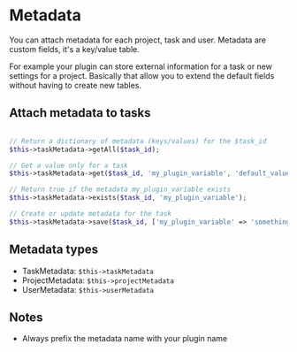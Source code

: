 Metadata
========

You can attach metadata for each project, task and user.
Metadata are custom fields, it's a key/value table.

For example your plugin can store external information for a task or new settings for a project.
Basically that allow you to extend the default fields without having to create new tables.

Attach metadata to tasks
------------------------

```php

// Return a dictionary of metadata (keys/values) for the $task_id
$this->taskMetadata->getAll($task_id);

// Get a value only for a task
$this->taskMetadata->get($task_id, 'my_plugin_variable', 'default_value');

// Return true if the metadata my_plugin_variable exists
$this->taskMetadata->exists($task_id, 'my_plugin_variable');

// Create or update metadata for the task
$this->taskMetadata->save($task_id, ['my_plugin_variable' => 'something']);
```

Metadata types
--------------

- TaskMetadata: `$this->taskMetadata`
- ProjectMetadata: `$this->projectMetadata`
- UserMetadata: `$this->userMetadata`

Notes
-----

- Always prefix the metadata name with your plugin name

